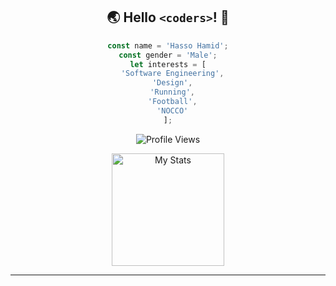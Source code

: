 <div align="center">

## 🌏 Hello `<coders>`! 👋

```js
const name = 'Hasso Hamid';
const gender = 'Male';
let interests = [
  'Software Engineering',
  'Design',
  'Running',
  'Football',
  'NOCCO'
];
```



![Profile Views](https://komarev.com/ghpvc/?username=hassohamid&color=ff69b4&style=for-the-badge)


<div style="display: flex; justify-content: center; align-items: center; gap: 10px; flex-wrap: wrap;">
  <img alt="My Stats" src="https://github-readme-stats.vercel.app/api?username=hassohamid&show_icons=true&theme=tokyonight&hide_title=false&hide=prs,issues&hide_rank=false" height="180"/>
</div>


___
